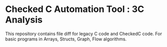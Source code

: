 # Checked C Automation Tool : 3C Analysis

This repository contains file diff for legacy C code and CheckedC code. For basic programs in Arrays, Structs, Graph, Flow algorithms.

